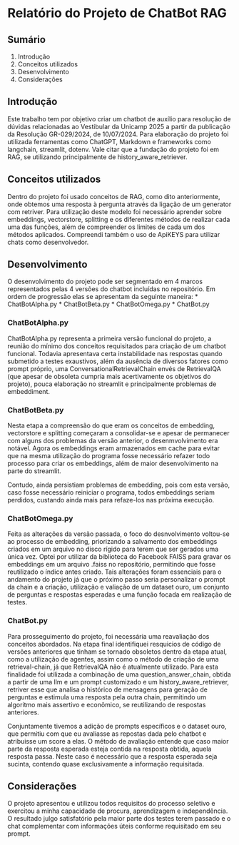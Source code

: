 # Relatório do Projeto de ChatBot RAG
## Sumário
1. Introdução
2. Conceitos utilizados
3. Desenvolvimento
4. Considerações

## Introdução

Este trabalho tem por objetivo criar um chatbot de auxílio para resolução de dúvidas relacionadas ao Vestibular da Unicamp 2025 a partir da publicação da Resolução GR-029/2024, de 10/07/2024. Para elaboração do projeto foi utilizada ferramentas como ChatGPT, Markdown e frameworks como langchain, streamlit, dotenv. Vale citar que a fundação do projeto foi em RAG, se utilizando principalmente de history_aware_retriever.


## Conceitos utilizados

Dentro do projeto foi usado conceitos de RAG, como dito anteriormente, onde obtemos uma resposta à pergunta através da ligação de um generator com retriver. Para utilização deste modelo foi necessário aprender sobre embeddings, vectorstore, splitting e os diferentes métodos de realizar cada uma das funções, além de compreender os limites de cada um dos métodos aplicados. Compreendi também o uso de ApiKEYS para utilizar chats como desenvolvedor.


## Desenvolvimento

O desenvolvimento do projeto pode ser segmentado em 4 marcos representados pelas 4 versões do chatbot incluídas no repositório. Em ordem de progressão elas se apresentam da seguinte maneira:
    * ChatBotAlpha.py
    * ChatBotBeta.py
    * ChatBotOmega.py
    * ChatBot.py

### ChatBotAlpha.py
ChatBotAlpha.py representa a primeira versão funcional do projeto, a reunião do mínimo dos conceitos requisitados para criação de um chatbot funcional. Todavia apresentava certa instabilidade nas respostas quando submetido a testes exaustivos, além da ausência de diversos fatores como prompt próprio, uma ConversationalRetrievalChain envés de RetrievalQA (que apesar de obsoleta cumpria mais acertivamente os objetivos do projeto), pouca elaboração no streamlit e principalmente problemas de embeddiment.

### ChatBotBeta.py
Nesta etapa a compreensão do que eram os conceitos de embedding, vectorstore e splitting começaram a consolidar-se e apesar de permanecer com alguns dos problemas da versão anterior, o desenmvolvimento era notável. Agora os embeddings eram armazenados em cache para evitar que na mesma utilização do programa fosse necessário refazer todo processo para criar os embeddings, além de maior desenvolvimento na parte do streamlit. 
  
Contudo, ainda persistiam problemas de embedding, pois com esta versão, caso fosse necessário reiniciar o programa, todos embeddings seriam perdidos, custando ainda mais para refaze-los nas próxima execução.

### ChatBotOmega.py
Feita as alterações da versão passada, o foco do desnvolvimento voltou-se ao processo de embedding, priorizando a salvamento dos embeddings criados em um arquivo no disco rígido para terem que ser gerados uma única vez. Optei por utilizar da biblioteca do Facebook FAISS para gravar os embeddings em um arquivo .faiss no repositório, permitindo que fosse reutilizado o índice antes criado. Tais alterações foram essenciais para o andamento do projeto já que o próximo passo seria personalizar o prompt da chain e a criação, utilização e valiação de um dataset ouro, um conjunto de perguntas e respostas esperadas e uma função focada em realização de testes.
  

### ChatBot.py
Para prosseguimento do projeto, foi necessária uma reavaliação dos conceitos abordados. Na etapa final identifiquei resquicios de código de versões anteriores que tinham se tornado obsoletos dentro da etapa atual, como a utilização de agentes, assim como o método de criação de uma retrieval-chain, já que RetrievalQA não é atualmente utilizado. Para esta finalidade foi utilizada a combinação de uma question_answer_chain, obtida a partir de uma llm e um prompt customizado e um history_aware_retriever, retriver esse que analisa o histórico de mensagens para geração de perguntas e estimula uma resposta pela outra chain, permitindo um algoritmo mais assertivo e econômico, se reutilizando de respostas anteriores.
  
Conjuntamente tivemos a adição de prompts específicos e o dataset ouro, que permitiu com que eu avaliasse as repostas dada pelo chatbot e atribuisse um score a elas. O método de avaliação entende que caso maior parte da resposta esperada esteja contida na resposta obtida, aquela resposta passa. Neste caso é necessário que a resposta esperada seja sucinta, contendo quase exclusivamente a informação requisitada.

## Considerações
O projeto apresentou e utilizou todos requisitos do processo seletivo e exercitou a minha capacidade de procura, aprendizagem e independência. O resultado julgo satisfatório pela maior parte dos testes terem passado e o chat complementar com informações úteis conforme requisitado em seu prompt.
